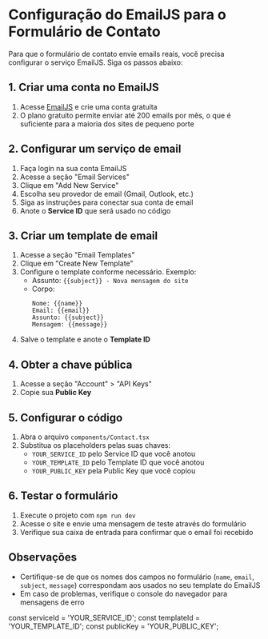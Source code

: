 # Configuração do EmailJS para o Formulário de Contato

Para que o formulário de contato envie emails reais, você precisa configurar o serviço EmailJS. Siga os passos abaixo:

## 1. Criar uma conta no EmailJS

1. Acesse [EmailJS](https://www.emailjs.com/) e crie uma conta gratuita
2. O plano gratuito permite enviar até 200 emails por mês, o que é suficiente para a maioria dos sites de pequeno porte

## 2. Configurar um serviço de email

1. Faça login na sua conta EmailJS
2. Acesse a seção "Email Services" 
3. Clique em "Add New Service"
4. Escolha seu provedor de email (Gmail, Outlook, etc.)
5. Siga as instruções para conectar sua conta de email
6. Anote o **Service ID** que será usado no código

## 3. Criar um template de email

1. Acesse a seção "Email Templates"
2. Clique em "Create New Template"
3. Configure o template conforme necessário. Exemplo:
   - Assunto: `{{subject}} - Nova mensagem do site`
   - Corpo:
     ```
     Nome: {{name}}
     Email: {{email}}
     Assunto: {{subject}}
     Mensagem: {{message}}
     ```
4. Salve o template e anote o **Template ID**

## 4. Obter a chave pública

1. Acesse a seção "Account" > "API Keys"
2. Copie sua **Public Key**

## 5. Configurar o código

1. Abra o arquivo `components/Contact.tsx`
2. Substitua os placeholders pelas suas chaves:
   - `YOUR_SERVICE_ID` pelo Service ID que você anotou
   - `YOUR_TEMPLATE_ID` pelo Template ID que você anotou
   - `YOUR_PUBLIC_KEY` pela Public Key que você copiou

## 6. Testar o formulário

1. Execute o projeto com `npm run dev`
2. Acesse o site e envie uma mensagem de teste através do formulário
3. Verifique sua caixa de entrada para confirmar que o email foi recebido

## Observações

- Certifique-se de que os nomes dos campos no formulário (`name`, `email`, `subject`, `message`) correspondam aos usados no seu template do EmailJS
- Em caso de problemas, verifique o console do navegador para mensagens de erro 

const serviceId = 'YOUR_SERVICE_ID';
const templateId = 'YOUR_TEMPLATE_ID';
const publicKey = 'YOUR_PUBLIC_KEY'; 